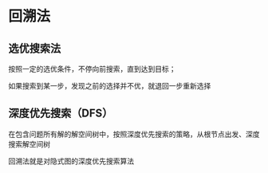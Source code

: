 # 回溯法

## 选优搜索法

按照一定的选优条件，不停向前搜索，直到达到目标；

如果搜索到某一步，发现之前的选择并不优，就退回一步重新选择



## 深度优先搜索（DFS）

在包含问题所有解的解空间树中，按照深度优先搜索的策略，从根节点出发、深度搜索解空间树

回溯法就是对隐式图的深度优先搜索算法
